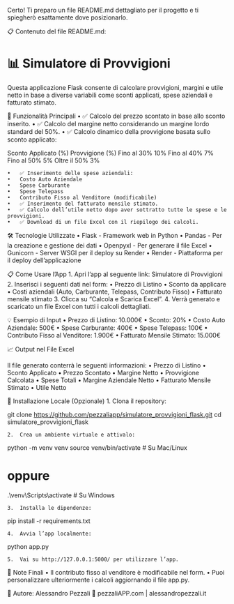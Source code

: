 Certo! Ti preparo un file README.md dettagliato per il progetto e ti spiegherò esattamente dove posizionarlo.

📋 Contenuto del file README.md:

# 📊 Simulatore di Provvigioni

Questa applicazione Flask consente di calcolare provvigioni, margini e utile netto in base a diverse variabili come sconti applicati, spese aziendali e fatturato stimato.

🚀 Funzionalità Principali
	•	✅ Calcolo del prezzo scontato in base allo sconto inserito.
	•	✅ Calcolo del margine netto considerando un margine lordo standard del 50%.
	•	✅ Calcolo dinamico della provvigione basata sullo sconto applicato:

Sconto Applicato (%)	Provvigione (%)
Fino al 30%	10%
Fino al 40%	7%
Fino al 50%	5%
Oltre il 50%	3%


	•	✅ Inserimento delle spese aziendali:
	•	Costo Auto Aziendale
	•	Spese Carburante
	•	Spese Telepass
	•	Contributo Fisso al Venditore (modificabile)
	•	✅ Inserimento del fatturato mensile stimato.
	•	✅ Calcolo dell’utile netto dopo aver sottratto tutte le spese e le provvigioni.
	•	✅ Download di un file Excel con il riepilogo dei calcoli.

🛠️ Tecnologie Utilizzate
	•	Flask - Framework web in Python
	•	Pandas - Per la creazione e gestione dei dati
	•	Openpyxl - Per generare il file Excel
	•	Gunicorn - Server WSGI per il deploy su Render
	•	Render - Piattaforma per il deploy dell’applicazione

📋 Come Usare l’App
	1.	Apri l’app al seguente link: Simulatore di Provvigioni
	2.	Inserisci i seguenti dati nel form:
	•	Prezzo di Listino
	•	Sconto da applicare
	•	Costi aziendali (Auto, Carburante, Telepass, Contributo Fisso)
	•	Fatturato mensile stimato
	3.	Clicca su “Calcola e Scarica Excel”.
	4.	Verrà generato e scaricato un file Excel con tutti i calcoli dettagliati.

💡 Esempio di Input
	•	Prezzo di Listino: 10.000€
	•	Sconto: 20%
	•	Costo Auto Aziendale: 500€
	•	Spese Carburante: 400€
	•	Spese Telepass: 100€
	•	Contributo Fisso al Venditore: 1.900€
	•	Fatturato Mensile Stimato: 15.000€

📈 Output nel File Excel

Il file generato conterrà le seguenti informazioni:
	•	Prezzo di Listino
	•	Sconto Applicato
	•	Prezzo Scontato
	•	Margine Netto
	•	Provvigione Calcolata
	•	Spese Totali
	•	Margine Aziendale Netto
	•	Fatturato Mensile Stimato
	•	Utile Netto

🔧 Installazione Locale (Opzionale)
	1.	Clona il repository:

git clone https://github.com/pezzaliapp/simulatore_provvigioni_flask.git
cd simulatore_provvigioni_flask


	2.	Crea un ambiente virtuale e attivalo:

python -m venv venv
source venv/bin/activate  # Su Mac/Linux
# oppure
.\venv\Scripts\activate  # Su Windows


	3.	Installa le dipendenze:

pip install -r requirements.txt


	4.	Avvia l’app localmente:

python app.py


	5.	Vai su http://127.0.0.1:5000/ per utilizzare l’app.

📝 Note Finali
	•	Il contributo fisso al venditore è modificabile nel form.
	•	Puoi personalizzare ulteriormente i calcoli aggiornando il file app.py.

👤 Autore: Alessandro Pezzali
🔗 pezzaliAPP.com | alessandropezzali.it
